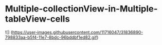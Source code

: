 # Multiple-collectionView-in-Multiple-tableView-cells
![] (https://user-images.githubusercontent.com/11716047/31836890-798833aa-b5f4-11e7-8bdc-96bddbf1ed82.gif)
